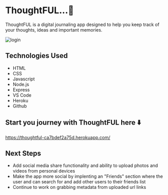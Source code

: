 # ThoughtFUL...💬

ThoughtFUL is a digital journaling app designed to help you keep track of your thoughts, ideas and important memories.

![login](https://imgur.com/F1AltUO.jpeg)

## Technologies Used
* HTML
* CSS
* Javascript
* Node.js
* Express
* VS Code
* Heroku
* Github

## Start you journey with ThoughtFUL here ⬇️

https://thoughtful-ca7bdef2a75d.herokuapp.com/


## Next Steps
* Add social media share functionality and ability to upload photos and videos from personal devices
* Make the app more social by implenting an "Friends" section where the user and can search for and add other users to their friends list
* Continue to work on grabbing metadata from uploaded url links 